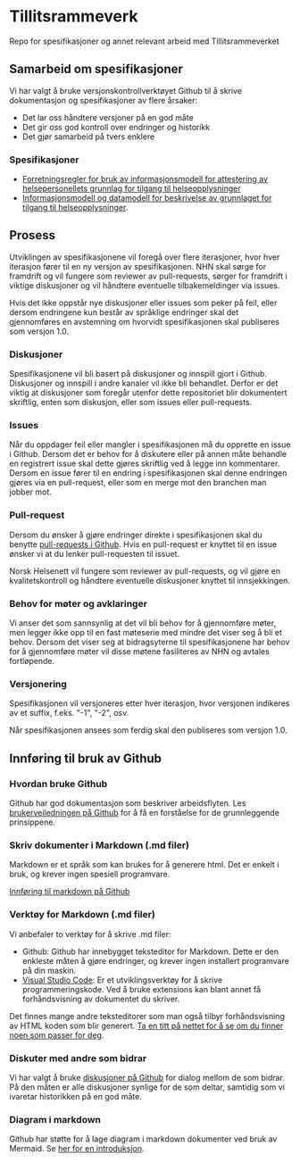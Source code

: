 # Tillitsrammeverk
Repo for spesifikasjoner og annet relevant arbeid med Tillitsrammeverket

## Samarbeid om spesifikasjoner
Vi har valgt å bruke versjonskontrollverktøyet Github til å skrive dokumentasjon og spesifikasjoner av flere årsaker:
- Det lar oss håndtere versjoner på en god måte
- Det gir oss god kontroll over endringer og historikk
- Det gjør samarbeid på tvers enklere

### Spesifikasjoner
* [Forretningsregler for bruk av informasjonsmodell for attestering av helsepersonellets grunnlag for tilgang til helseopplysninger](/specs/forretningsregler_for_bruk_av_attestering.md)
* [Informasjonsmodell og datamodell for beskrivelse av grunnlaget for tilgang til helseopplysninger](/specs/informasjons_og_datamodell.md).

## Prosess
Utviklingen av spesifikasjonene vil foregå over flere iterasjoner, hvor hver iterasjon fører til en ny versjon av spesifikasjonen. NHN skal sørge for framdrift og vil fungere som reviewer av pull-requests, sørger for framdrift i viktige diskusjoner og vil håndtere eventuelle tilbakemeldinger via issues.

Hvis det ikke oppstår nye diskusjoner eller issues som peker på feil, eller dersom endringene kun består av språklige endringer skal det gjennomføres en avstemning om hvorvidt spesifikasjonen skal publiseres som versjon 1.0.

### Diskusjoner
Spesifikasjonene vil bli basert på diskusjoner og innspill gjort i Github. Diskusjoner og innspill i andre kanaler vil ikke bli behandlet. Derfor er det viktig at diskusjoner som foregår utenfor dette repositoriet blir dokumentert skriftlig, enten som diskusjon, eller som issues eller pull-requests.

### Issues
Når du oppdager feil eller mangler i spesifikasjonen må du opprette en issue i Github. Dersom det er behov for å diskutere eller på annen måte behandle en registrert issue skal dette gjøres skriftlig ved å legge inn kommentarer.
Dersom en issue fører til en endring i spesifikasjonen skal denne endringen gjøres via en pull-request, eller som en merge mot den branchen man jobber mot.

### Pull-request
Dersom du ønsker å gjøre endringer direkte i spesifikasjonen skal du benytte [pull-requests i Github](https://docs.github.com/en/pull-requests/collaborating-with-pull-requests/proposing-changes-to-your-work-with-pull-requests/about-pull-requests). 
Hvis en pull-request er knyttet til en issue ønsker vi at du lenker pull-requesten til issuet.

Norsk Helsenett vil fungere som reviewer av pull-requests, og vil gjøre en kvalitetskontroll og håndtere eventuelle diskusjoner knyttet til innsjekkingen.

### Behov for møter og avklaringer
Vi anser det som sannsynlig at det vil bli behov for å gjennomføre møter, men legger ikke opp til en fast møteserie med mindre det viser seg å bli et  behov. Dersom det viser seg at bidragsyterne til spesifikasjonene har behov for å gjennomføre møter vil disse møtene fasiliteres av NHN og avtales fortløpende.

### Versjonering
Spesifikasjonen vil versjoneres etter hver iterasjon, hvor versjonen indikeres av et suffix, f.eks. "-1", "-2", osv.

Når spesifikasjonen ansees som ferdig skal den publiseres som versjon 1.0.



## Innføring til bruk av Github
### Hvordan bruke Github
Github har god dokumentasjon som beskriver arbeidsflyten.
Les [brukerveiledningen på Github](https://docs.github.com/en/get-started/quickstart/github-flow) for å få en forståelse for de grunnleggende prinsippene.

### Skriv dokumenter i Markdown (.md filer)
Markdown er et språk som kan brukes for å generere html. Det er enkelt i bruk, og krever ingen spesiell programvare.
 
[Innføring til markdown på Github](https://docs.github.com/en/get-started/writing-on-github/getting-started-with-writing-and-formatting-on-github/basic-writing-and-formatting-syntax)

### Verktøy for Markdown (.md filer)
Vi anbefaler to verktøy for å skrive .md filer:
- Github: Github har innebygget teksteditor for Markdown. Dette er den enkleste måten å gjøre endringer, og krever ingen installert programvare på din maskin.
- [Visual Studio Code](https://code.visualstudio.com/): Er et utviklingsverktøy for å skrive programmeringskode. Ved å bruke extensions kan blant annet få forhåndsvisning av dokumentet du skriver.

Det finnes mange andre teksteditorer som man også tilbyr forhåndsvisning av HTML koden som blir generert. [Ta en titt på nettet for å se om du finner noen som passer for deg](https://duckduckgo.com/?q=markdown+editor&t=h_&ia=web).

### Diskuter med andre som bidrar
Vi har valgt å bruke [diskusjoner på Github](https://github.com/NorskHelsenett/Tillitsrammeverk/discussions) for dialog mellom de som bidrar. På den måten er alle diskusjoner synlige for de som deltar, samtidig som vi ivaretar historikken på en god måte.

### Diagram i markdown
Github har støtte for å lage diagram i markdown dokumenter ved bruk av Mermaid.
Se [her for en introduksjon](https://mermaid.js.org/intro/).
